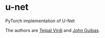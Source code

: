 # u-net
PyTorch implementation of U-Net


The authors are [Tejpal Virdi](http://github.com/tejpalv) and [John Guibas](http://github.com/johnguibas).
